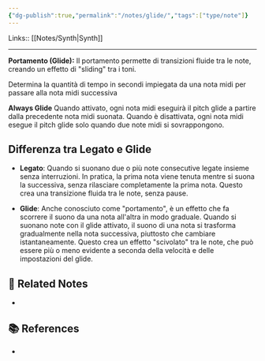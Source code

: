 ```yaml
---
{"dg-publish":true,"permalink":"/notes/glide/","tags":["type/note"]}
---
```


Links:: [[Notes/Synth\|Synth]]

---
**Portamento (Glide):** Il portamento permette di transizioni fluide tra le note, creando un effetto di "sliding" tra i toni.

Determina la quantità di tempo in secondi impiegata da una nota midi per passare alla nota midi successiva

**Always Glide**
Quando attivato, ogni nota midi eseguirà il pitch glide a partire dalla precedente nota midi suonata. Quando è disattivata, ogni nota midi esegue il pitch glide solo quando due note midi si sovrappongono.

## Differenza tra Legato e Glide

- **Legato**: Quando si suonano due o più note consecutive legate insieme senza interruzioni. In pratica, la prima nota viene tenuta mentre si suona la successiva, senza rilasciare completamente la prima nota. Questo crea una transizione fluida tra le note, senza pause.

- **Glide**: Anche conosciuto come "portamento", è un effetto che fa scorrere il suono da una nota all'altra in modo graduale. Quando si suonano note con il glide attivato, il suono di una nota si trasforma gradualmente nella nota successiva, piuttosto che cambiare istantaneamente. Questo crea un effetto "scivolato" tra le note, che può essere più o meno evidente a seconda della velocità e delle impostazioni del glide.



## 🔗 Related Notes

- 

## 📚 References

- 

